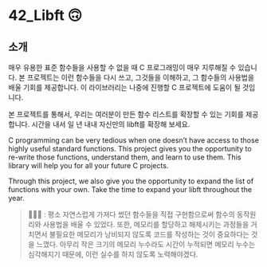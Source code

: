 # 42_Libft 🙃

## 소개

매우 유용한 표준 함수들을 사용할 수 없을 때 C 프로그래밍이 매우 지루해질 수 있습니다. 본 프로젝트는 이런 함수들을 다시 쓰고, 그것들을 이해하고, 그 함수들의 사용법을 배울 기회를 제공합니다. 이 라이브러리는 나중에 진행할 C 프로젝트에 도움이 될 것입니다.

본 프로젝트를 통해서, 우리는 여러분이 만든 함수 리스트를 확장할 수 있는 기회를 제공합니다. 시간을 내서 일 년 내내 자신만의 libft를 확장해 보세요.

C programming can be very tedious when one doesn’t have access to those highly useful standard functions. This project gives you the opportunity to re-write those functions, understand them, and learn to use them. This library will help you for all your future C projects.

Through this project, we also give you the opportunity to expand the list of functions with your own. Take the time to expand your libft throughout the year.



> 🙋🏻‍♀️ : 평소 자연스럽게 가져다 썼던 함수들을 직접 구현함으로써 함수의 동작원리와 사용법을 배울 수 있었다. 또한, 메모리를 할당하고 해제시키는 과정들을 거치면서 불필요한 메모리가 낭비되지 않도록 코드를 작성하는 것이 중요하다는 것을 느꼈다. 아무리 작은 크기의 메모리 누수라도 시간이 누적되면 메모리 누수는 심각해지기 때문에, 이런 실수를 하지 않도록 노력해야겠다.
